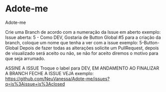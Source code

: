 # Adote-me
Adote-me

Crie uma Branch de acordo com a numeração da Issue em aberto
exemplo: Issue aberta: 5 - Como DEV, Gostaria de Button Global #5
para a criação da branch, coloque um nome que tenha a ver com a issue
exemplo: 5-Button-Global 
Depois de fazer todas as alterações solicite um PullRequest, depois de visualizado será aceito ou não, se não for aceito diremos o motivo para que seja arrumado.


ASSINE A ISSUE
Troque o label para DEV, EM ANDAMENTO
AO FINALIZAR A BRANCH FECHE A ISSUE
VEJA exemplo: https://github.com/NeuVanessa/Adote-me/issues?q=is%3Aissue+is%3Aclosed



